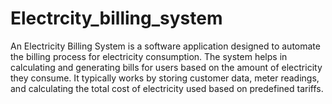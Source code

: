 # Electrcity_billing_system
An Electricity Billing System is a software application designed to automate the billing process for electricity consumption. The system helps in calculating and generating bills for users based on the amount of electricity they consume. It typically works by storing customer data, meter readings, and calculating the total cost of electricity used based on predefined tariffs.
